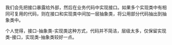 
我们会先把接口暴露给外部，然后在业务代码中实现接口。如果多个实现类中有相同可复用的代码，则在接口和实现类中间加一层抽象类，将公用部分代码抽出到抽象类中。

个人觉得，接口-抽象类-实现类这种方式，代码并不简洁，层级太多，仅保留实现类-接口，实现类-抽象类较好一点。
